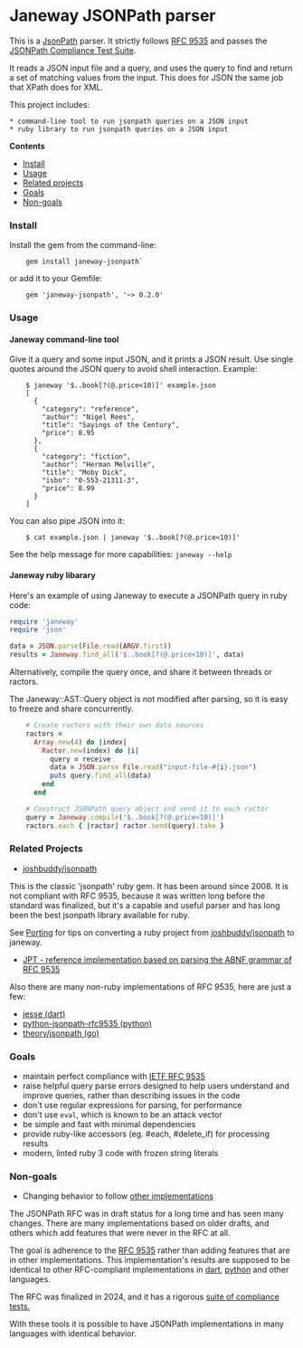 # Janeway JSONPath parser

This is a [JsonPath](https://goessner.net/articles/JsonPath/) parser.
It strictly follows [RFC 9535](https://github.com/ietf-wg-jsonpath) and passes the [JSONPath Compliance Test Suite](https://github.com/jsonpath-standard/jsonpath-compliance-test-suite).

It reads a JSON input file and a query, and uses the query to find and return a set of matching values from the input.
This does for JSON the same job that XPath does for XML.

This project includes:

    * command-line tool to run jsonpath queries on a JSON input
    * ruby library to run jsonpath queries on a JSON input

**Contents**

- [Install](#install)
- [Usage](#usage)
- [Related projects](#related-projects)
- [Goals](#goals)
- [Non-goals](#non-goals)

### Install

Install the gem from the command-line:
```
    gem install janeway-jsonpath`
```

or add it to your Gemfile:

```
    gem 'janeway-jsonpath', '~> 0.2.0'
```

### Usage

#### Janeway command-line tool

Give it a query and some input JSON, and it prints a JSON result.
Use single quotes around the JSON query to avoid shell interaction.
Example:

```
    $ janeway '$..book[?(@.price<10)]' example.json
    [
      {
        "category": "reference",
        "author": "Nigel Rees",
        "title": "Sayings of the Century",
        "price": 8.95
      },
      {
        "category": "fiction",
        "author": "Herman Melville",
        "title": "Moby Dick",
        "isbn": "0-553-21311-3",
        "price": 8.99
      }
    ]
```

You can also pipe JSON into it:
```
    $ cat example.json | janeway '$..book[?(@.price<10)]'
```

See the help message for more capabilities: `janeway --help`

#### Janeway ruby libarary

Here's an example of using Janeway to execute a JSONPath query in ruby code:
```ruby
require 'janeway'
require 'json'

data = JSON.parse(File.read(ARGV.first))
results = Janeway.find_all('$..book[?(@.price<10)]', data)
```

Alternatively, compile the query once, and share it between threads or ractors.

The Janeway::AST::Query object is not modified after parsing, so it is easy to freeze and share concurrently.

```ruby
    # Create ractors with their own data sources
    ractors =
      Array.new(4) do |index|
        Ractor.new(index) do |i|
          query = receive
          data = JSON.parse File.read("input-file-#{i}.json")
          puts query.find_all(data)
        end
      end

    # Construct JSONPath query object and send it to each ractor
    query = Janeway.compile('$..book[?(@.price<10)]')
    ractors.each { |ractor| ractor.send(query).take }
```

### Related Projects

- [joshbuddy/jsonpath](https://github.com/joshbuddy/jsonpath)

This is the classic 'jsonpath' ruby gem. It has been around since 2008.
It is not compliant with RFC 9535, because it was written long before the standard was finalized, but it's a capable and useful parser and has long been the best jsonpath library available for ruby.

See [Porting](PORTING.md) for tips on converting a ruby project from [joshbuddy/jsonpath](https://github.com/joshbuddy/jsonpath) to janeway.

- [JPT - reference implementation based on parsing the ABNF grammar of RFC 9535](https://github.com/cabo/jpt)

Also there are many non-ruby implementations of RFC 9535, here are just a few:
- [jesse (dart)](https://github.com/f3ath/jessie)
- [python-jsonpath-rfc9535 (python)](https://github.com/jg-rp/python-jsonpath-rfc9535)
- [theory/jsonpath (go)](https://github.com/theory/jsonpath)

### Goals

* maintain perfect compliance with [IETF RFC 9535](https://github.com/ietf-wg-jsonpath)
* raise helpful query parse errors designed to help users understand and improve queries, rather than describing issues in the code
* don't use regular expressions for parsing, for performance
* don't use `eval`, which is known to be an attack vector
* be simple and fast with minimal dependencies
* provide ruby-like accessors (eg. #each, #delete_if) for processing results
* modern, linted ruby 3 code with frozen string literals

### Non-goals

* Changing behavior to follow [other implementations](https://cburgmer.github.io/json-path-comparison/)

The JSONPath RFC was in draft status for a long time and has seen many changes.
There are many implementations based on older drafts, and others which add features that were never in the RFC at all.

The goal is adherence to the [RFC 9535](https://github.com/ietf-wg-jsonpath) rather than adding features that are in other implementations. This implementation's results are supposed to be identical to other RFC-compliant implementations in [dart](https://github.com/f3ath/jessie), [python](https://github.com/jg-rp/python-jsonpath-rfc9535) and other languages.

The RFC was finalized in 2024, and it has a rigorous [suite of compliance tests.](https://github.com/jsonpath-standard/jsonpath-compliance-test-suite)

With these tools it is possible to have JSONPath implementations in many languages with identical behavior.
